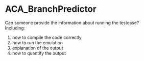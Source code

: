 # ACA_BranchPredictor
Can someone provide the information about running the testcase?
Including:

1. how to compile the code correctly
2. how to run the emulation
3. explanation of the output
4. how to quantify the output
